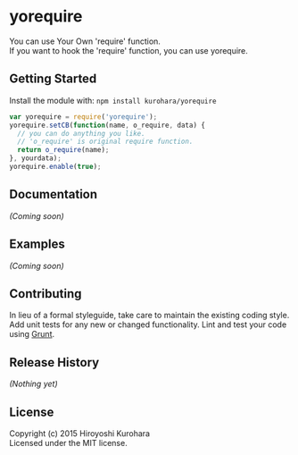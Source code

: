 # yorequire

You can use Your Own 'require' function.  
If you want to hook the 'require' function, you can use yorequire.

## Getting Started
Install the module with: `npm install kurohara/yorequire`

```javascript
var yorequire = require('yorequire');
yorequire.setCB(function(name, o_require, data) {
  // you can do anything you like.
  // 'o_require' is original require function. 
  return o_require(name);
}, yourdata);
yorequire.enable(true);
```

## Documentation
_(Coming soon)_

## Examples
_(Coming soon)_

## Contributing
In lieu of a formal styleguide, take care to maintain the existing coding style. Add unit tests for any new or changed functionality. Lint and test your code using [Grunt](http://gruntjs.com/).

## Release History
_(Nothing yet)_

## License
Copyright (c) 2015 Hiroyoshi Kurohara  
Licensed under the MIT license.
